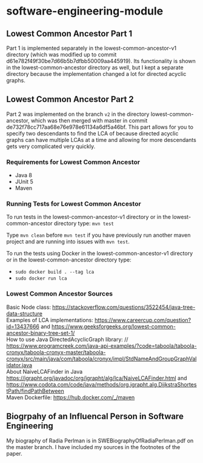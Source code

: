 # software-engineering-module
## Lowest Common Ancestor Part 1
Part 1 is implemented separately in the lowest-common-ancestor-v1 directory (which was modified up to commit d61e782f49f30be7d66b5b7dfbb50009aa445919). Its functionality is shown in the lowest-common-ancestor directory as well, but I kept a separate directory because the implementation changed a lot for directed acyclic graphs. 

## Lowest Common Ancestor Part 2
Part 2 was implemented on the branch `v2` in the directory lowest-common-ancestor, which was then merged with master in commit de732f78cc717aa68e76e978e61134a6df5a46bf.
This part allows for you to specify two descendants to find the LCA of because directed acyclic graphs can have multiple LCAs at a time and allowing for more descendants gets very complicated very quickly. 

### Requirements for Lowest Common Ancestor
- Java 8
- JUnit 5
- Maven

### Running Tests for Lowest Common Ancestor
To run tests in the lowest-common-ancestor-v1 directory or in the lowest-common-ancestor directory type: `mvn test` 

Type `mvn clean` before `mvn test` if you have previously run another maven project and are running into issues with `mvn test`.

To run the tests using Docker in the lowest-common-ancestor-v1 directory or in the lowest-common-ancestor directory type:
- `sudo docker build . --tag lca`
- `sudo docker run lca`

### Lowest Common Ancestor Sources
Basic Node class: https://stackoverflow.com/questions/3522454/java-tree-data-structure \
Examples of LCA implementations: https://www.careercup.com/question?id=13437666 and https://www.geeksforgeeks.org/lowest-common-ancestor-binary-tree-set-1/ \
How to use Java DirectedAcyclicGraph library:         // https://www.programcreek.com/java-api-examples/?code=taboola/taboola-cronyx/taboola-cronyx-master/taboola-cronyx/src/main/java/com/taboola/cronyx/impl/StdNameAndGroupGraphValidator.java \
About NaiveLCAFinder in Java https://jgrapht.org/javadoc/org/jgrapht/alg/lca/NaiveLCAFinder.html
and https://www.codota.com/code/java/methods/org.jgrapht.alg.DijkstraShortestPath/findPathBetween \
Maven Dockerfile: https://hub.docker.com/_/maven

## Biogrpahy of an Influencal Person in Software Engineering
My biography of Radia Perlman is in SWEBiographyOfRadiaPerlman.pdf on the master branch. I have included my sources in the footnotes of the paper. 
